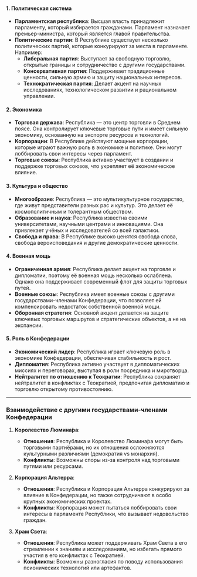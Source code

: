 #### 1. **Политическая система**

- **Парламентская республика**: Высшая власть принадлежит парламенту, который избирается гражданами. Парламент назначает премьер-министра, который является главой правительства.
- **Политические партии**: В Республике существует несколько политических партий, которые конкурируют за места в парламенте. Например:
    - **Либеральная партия**: Выступает за свободную торговлю, открытые границы и сотрудничество с другими государствами.
    - **Консервативная партия**: Поддерживает традиционные ценности, сильную армию и защиту национальных интересов.
    - **Технократическая партия**: Делает акцент на научных исследованиях, технологическом развитии и рациональном управлении.

#### 2. **Экономика**

- **Торговая держава**: Республика — это центр торговли в Среднем поясе. Она контролирует ключевые торговые пути и имеет сильную экономику, основанную на экспорте ресурсов и технологий.
- **Корпорации**: В Республике действуют мощные корпорации, которые играют важную роль в экономике и политике. Они могут лоббировать свои интересы через парламент.
- **Торговые союзы**: Республика активно участвует в создании и поддержке торговых союзов, что укрепляет её экономическое влияние.

#### 3. **Культура и общество**

- **Многообразие**: Республика — это мультикультурное государство, где живут представители разных рас и культур. Это делает её космополитичным и толерантным обществом.
- **Образование и наука**: Республика известна своими университетами, научными центрами и инновациями. Она привлекает учёных и исследователей со всей галактики.
- **Свобода и права**: В Республике высоко ценятся свобода слова, свобода вероисповедания и другие демократические ценности.

#### 4. **Военная мощь**

- **Ограниченная армия**: Республика делает акцент на торговле и дипломатии, поэтому её военная мощь несколько ослаблена. Однако она поддерживает современный флот для защиты торговых путей.
- **Военные союзы**: Республика имеет военные союзы с другими государствами-членами Конфедерации, что позволяет ей компенсировать недостаток собственной военной мощи.
- **Оборонная стратегия**: Основной акцент делается на защите ключевых торговых маршрутов и стратегических объектов, а не на экспансии.

#### 5. **Роль в Конфедерации**

- **Экономический лидер**: Республика играет ключевую роль в экономике Конфедерации, обеспечивая стабильность и рост.
- **Дипломатия**: Республика активно участвует в дипломатических миссиях и переговорах, выступая в роли посредника и миротворца.
- **Нейтралитет по отношению к Теократии**: Республика сохраняет нейтралитет в конфликтах с Теократией, предпочитая дипломатию и торговлю открытому противостоянию.

---

### **Взаимодействие с другими государствами-членами Конфедерации**

1. **Королевство Люмина́ра**:
    - **Отношения**: Республика и Королевство Люмина́ра могут быть торговыми партнёрами, но их отношения осложняются культурными различиями (демократия vs монархия).
    - **Конфликты**: Возможны споры из-за контроля над торговыми путями или ресурсами.
      
2. **Корпорация Альтерра**:
    - **Отношения**: Республика и Корпорация Альтерра конкурируют за влияние в Конфедерации, но также сотрудничают в особо крупных экономических проектах.
    - **Конфликты**: Корпорация может пытаться лоббировать свои интересы в парламенте Республики, что вызывает недовольство граждан.
      
3. **Храм Света**:
    - **Отношения**: Республика может поддерживать Храм Света в его стремлении к знаниям и исследованиям, но избегать прямого участия в его конфликтах с Теократией.
    - **Конфликты**: Возможны разногласия по поводу использования псионических технологий или артефактов.